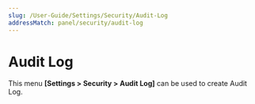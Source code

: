 ```yaml
---
slug: /User-Guide/Settings/Security/Audit-Log
addressMatch: panel/security/audit-log
---
```


# Audit Log


This menu **[Settings > Security > Audit Log]**  can be used to create Audit Log.
